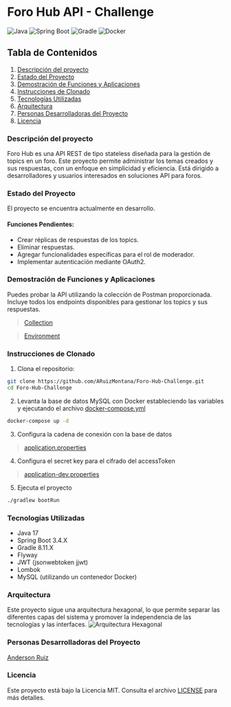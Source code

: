 # Foro Hub API - Challenge
![Java](https://img.shields.io/badge/Java-17-orange.svg) ![Spring Boot](https://img.shields.io/badge/Spring%20Boot-3.4.1-brightgreen.svg) ![Gradle](https://img.shields.io/badge/Gradle-8.11.1-blue.svg) ![Docker](https://img.shields.io/badge/Docker-Supported-blue.svg)
## Tabla de Contenidos
1. [Descripción del proyecto](#descripción-del-proyecto)
2. [Estado del Proyecto](#estado-del-proyecto)
3. [Demostración de Funciones y Aplicaciones](#demostración-de-funciones-y-aplicaciones)
4. [Instrucciones de Clonado](#instrucciones-de-clonado)
5. [Tecnologías Utilizadas](#tecnologías-utilizadas)
6. [Arquitectura](#arquitectura)
7. [Personas Desarrolladoras del Proyecto](#personas-desarrolladoras-del-proyecto)
8. [Licencia](#licencia)

### Descripción del proyecto
Foro Hub es una API REST de tipo stateless diseñada para la gestión de topics en un foro. Este proyecto permite administrar los temas creados y sus respuestas, con un enfoque en simplicidad y eficiencia. Está dirigido a desarrolladores y usuarios interesados en soluciones API para foros.

### Estado del Proyecto
El proyecto se encuentra actualmente en desarrollo.
#### Funciones Pendientes:
- Crear réplicas de respuestas de los topics.
- Eliminar respuestas.
- Agregar funcionalidades específicas para el rol de moderador.
- Implementar autenticación mediante OAuth2.

### Demostración de Funciones y Aplicaciones
Puedes probar la API utilizando la colección de Postman proporcionada. Incluye todos los endpoints disponibles para gestionar los topics y sus respuestas.
> [Collection](postman/collection/Foro%20Hub.postman_collection.json)

> [Environment](postman/enviroment/Foro%20Hub%20Dev.postman_environment.json)

### Instrucciones de Clonado
1. Clona el repositorio: 
```bash
git clone https://github.com/ARuizMontana/Foro-Hub-Challenge.git
cd Foro-Hub-Challenge
```
2. Levanta la base de datos MySQL con Docker estableciendo las variables y ejecutando el archivo [docker-compose.yml](docker-compose.yml)
```bash 
docker-compose up -d
```
3. Configura la cadena de conexión con la base de datos
> [application.properties](src/main/resources/application.properties)
4. Configura el secret key para el cifrado del accessToken
> [application-dev.properties](src/main/resources/application-dev.properties)
5. Ejecuta el proyecto
```bash
./gradlew bootRun
```

### Tecnologías Utilizadas
- Java 17
- Spring Boot 3.4.X
- Gradle 8.11.X
- Flyway
- JWT (jsonwebtoken jjwt)
- Lombok
- MySQL (utilizando un contenedor Docker)

### Arquitectura
Este proyecto sigue una arquitectura hexagonal, lo que permite separar las diferentes capas del sistema y promover la independencia de las tecnologías y las interfaces.
![Arquitectura Hexagonal](https://miro.medium.com/v2/resize:fit:720/format:webp/0*hc8Ba-NzzRnBFJoK.png)
### Personas Desarrolladoras del Proyecto
[Anderson Ruiz](https://github.com/ARuizMontana)
### Licencia
Este proyecto está bajo la Licencia MIT. Consulta el archivo [LICENSE](LICENSE) para más detalles.